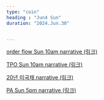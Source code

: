 ```yaml
---
type: "coin"
heading : "Jun4 Sun"
duration: "2024.Jun.30"


---
```

 



[order flow Sun 10am narrative (링크)](/todo/images/order-flow-2024-06-30-10AM.png)

[TPO Sun 10am narrative (링크)](/todo/images/TPO-2024-06-30-10AM.png)


[20년 미국채 narrative (링크)](/todo/images/tlt-2024-06-29-10AM.png)

[PA Sun 5pm narrative (링크)](/todo/images/PA-2024-06-30-5PM.png)


